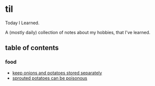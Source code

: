 # til

Today I Learned.

A (mostly daily) collection of notes about my hobbies, that I've learned.

## table of contents

### food

* [keep onions and potatoes stored separately](./food/keep-onions-and-potatoes-stored-separately.md)
* [sprouted potatoes can be poisonous](./food/sprouted-potatoes-can-be-poisonous.md)
